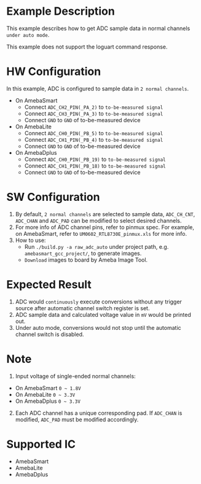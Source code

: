 # Example Description

This example describes how to get ADC sample data in normal channels `under auto mode`.

This example does not support the loguart command response.

# HW Configuration

In this example, ADC is configured to sample data in `2 normal channels`.

* On AmebaSmart
	- Connect `ADC_CH2_PIN(_PA_2)` to `to-be-measured signal`
	- Connect `ADC_CH3_PIN(_PA_3)` to `to-be-measured signal`
	- Connect `GND` to `GND` of to-be-measured device
* On AmebaLite
	- Connect `ADC_CH0_PIN(_PB_5)` to `to-be-measured signal`
	- Connect `ADC_CH1_PIN(_PB_4)` to `to-be-measured signal`
	- Connect `GND` to `GND` of to-be-measured device
* On AmebaDplus
	- Connect `ADC_CH0_PIN(_PB_19)` to `to-be-measured signal`
	- Connect `ADC_CH1_PIN(_PB_18)` to `to-be-measured signal`
	- Connect `GND` to `GND` of to-be-measured device

# SW Configuration

1. By default, `2 normal channels` are selected to sample data, `ADC_CH_CNT`, `ADC_CHAN` and `ADC_PAD` can be modified to select desired channels.
2. For more info of ADC channel pins, refer to pinmux spec.
   For example, on AmebaSmart, refer to `UM0602_RTL8730E_pinmux.xls` for more info.
3. How to use:
    * Run `./build.py -a raw_adc_auto` under project path, e.g. `amebasmart_gcc_project/`, to generate images.
    * `Download` images to board by Ameba Image Tool.

# Expected Result

1. ADC would `continuously` execute conversions without any trigger source after automatic channel switch register is set.
2. ADC sample data and calculated voltage value in `mV` would be printed out.
3. Under auto mode, conversions would not stop until the automatic channel switch is disabled.

# Note

1. Input voltage of single-ended normal channels:
* On AmebaSmart
	`0 ~ 1.8V`
* On AmebaLite
	`0 ~ 3.3V`
* On AmebaDplus
	`0 ~ 3.3V`

2. Each ADC channel has a unique corresponding pad. If `ADC_CHAN` is modified, `ADC_PAD` must be modified accordingly.

# Supported IC

* AmebaSmart
* AmebaLite
* AmebaDplus